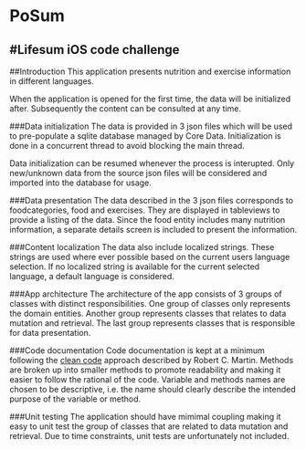PoSum
=====

#Lifesum iOS code challenge
---
##Introduction
This application presents nutrition and exercise information in different languages.

When the application is opened for the first time, the data will be initialized after. Subsequently the content can be consulted at any time.

###Data initialization
The data is provided in 3 json files which will be used to pre-populate a sqlite database managed by Core Data. Initialization is done in a concurrent thread to avoid blocking the main thread.

Data initialization can be resumed whenever the process is interupted. Only new/unknown data from the source json files will be considered and imported into the database for usage.

###Data presentation
The data described in the 3 json files corresponds to foodcategories, food and exercises. They are displayed in tableviews to provide a listing of the data. Since the food entity includes many nutrition information, a separate details screen is included to present the information.

###Content localization
The data also include localized strings. These strings are used where ever possible based on the current users language selection. If no localized string is available for the current selected language, a default language is considered.

###App architecture
The architecture of the app consists of 3 groups of classes with distinct responsibilities. One group of classes only represents the domain entities. Another group represents classes that relates to data mutation and retrieval. The last group represents classes that is responsible for data presentation.

###Code documentation
Code documentation is kept at a minimum following the [clean code]((http://www.e-reading.ws/bookreader.php/134601/Martin_-_Clean_Code_-_A_Handbook_of_Agile_Software_Craftsmanship.pdf)) approach described by Robert C. Martin. Methods are broken up into smaller methods to promote readability and making it easier to follow the rational of the code. Variable and methods names are chosen to be descriptive, i.e. the name should clearly describe the intended purpose of the variable or method.

###Unit testing
The application should have mimimal coupling making it easy to unit test the group of classes that are related to data mutation and retrieval. Due to time constraints, unit tests are unfortunately not included.
